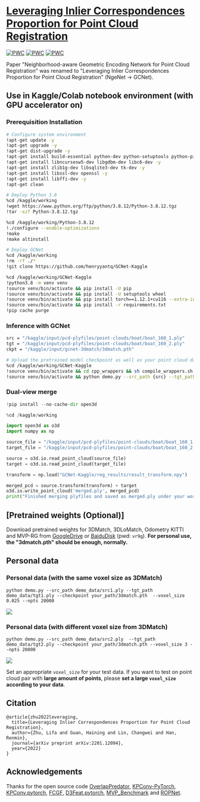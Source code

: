 # [Leveraging Inlier Correspondences Proportion for Point Cloud Registration](https://arxiv.org/pdf/2201.12094.pdf)

[![PWC](https://img.shields.io/endpoint.svg?url=https://paperswithcode.com/badge/neighborhood-aware-geometric-encoding-network/point-cloud-registration-on-3dmatch-at-least-2)](https://paperswithcode.com/sota/point-cloud-registration-on-3dmatch-at-least-2?p=neighborhood-aware-geometric-encoding-network)
[![PWC](https://img.shields.io/endpoint.svg?url=https://paperswithcode.com/badge/neighborhood-aware-geometric-encoding-network/point-cloud-registration-on-3dlomatch-10-30)](https://paperswithcode.com/sota/point-cloud-registration-on-3dlomatch-10-30?p=neighborhood-aware-geometric-encoding-network)
[![PWC](https://img.shields.io/endpoint.svg?url=https://paperswithcode.com/badge/neighborhood-aware-geometric-encoding-network/point-cloud-registration-on-3dmatch-at-least-1)](https://paperswithcode.com/sota/point-cloud-registration-on-3dmatch-at-least-1?p=neighborhood-aware-geometric-encoding-network)


Paper "Neighborhood-aware Geometric Encoding Network for Point Cloud Registration" was renamed to "Leveraging Inlier Correspondences Proportion for Point Cloud Registration" (NgeNet -> GCNet). 

## Use in Kaggle/Colab notebook environment (with GPU accelerator on)

### Prerequisition Installation

```sh
# Configure system environment
!apt-get update -y
!apt-get upgrade -y
!apt-get dist-upgrade -y
!apt-get install build-essential python-dev python-setuptools python-pip python-smbus -y
!apt-get install libncursesw5-dev libgdbm-dev libc6-dev -y 
!apt-get install zlib1g-dev libsqlite3-dev tk-dev -y
!apt-get install libssl-dev openssl -y
!apt-get install libffi-dev -y
!apt-get clean

# Deploy Python 3.8
%cd /kaggle/working
!wget https://www.python.org/ftp/python/3.8.12/Python-3.8.12.tgz
!tar -xzf Python-3.8.12.tgz

%cd /kaggle/working/Python-3.8.12
!./configure --enable-optimizations
!make
!make altinstall
```

```sh
# Deploy GCNet
%cd /kaggle/working
!rm -rf ./*
!git clone https://github.com/henryyantq/GCNet-Kaggle

%cd /kaggle/working/GCNet-Kaggle
!python3.8 -m venv venv
!source venv/bin/activate && pip install -U pip
!source venv/bin/activate && pip install -U setuptools wheel
!source venv/bin/activate && pip install torch==1.12.1+cu116 --extra-index-url https://download.pytorch.org/whl/cu116
!source venv/bin/activate && pip install -r requirements.txt
!pip cache purge
```

### Inference with GCNet

```sh
src = "/kaggle/input/pcd-plyfiles/point-clouds/boat/boat_160_1.ply"  
tgt = "/kaggle/input/pcd-plyfiles/point-clouds/boat/boat_160_2.ply"
ckpt = "/kaggle/input/gcnet-3dmatch/3dmatch.pth"

# Upload the pretrained model checkpoint as well as your point cloud data (plyfiles) to the "Data" section of your Kaggle workspace
%cd /kaggle/working/GCNet-Kaggle
!source venv/bin/activate && cd cpp_wrappers && sh compile_wrappers.sh
!source venv/bin/activate && python demo.py --src_path {src} --tgt_path {tgt} --checkpoint {ckpt} --voxel_size 0.25 --npts 20000 --no_vis
```

### Dual-view merge

```python
!pip install --no-cache-dir open3d

%cd /kaggle/working

import open3d as o3d
import numpy as np

source_file = "/kaggle/input/pcd-plyfiles/point-clouds/boat/boat_160_1.ply" 
target_file = "/kaggle/input/pcd-plyfiles/point-clouds/boat/boat_160_2.ply"

source = o3d.io.read_point_cloud(source_file)
target = o3d.io.read_point_cloud(target_file)

transform = np.load("GCNet-Kaggle/reg_results/result_transform.npy")

merged_pcd = source.transform(transform) + target
o3d.io.write_point_cloud('merged.ply', merged_pcd)
print("Finished merging plyfiles and saved as merged.ply under your workspace.")
```

## [Pretrained weights (Optional)]

Download pretrained weights for 3DMatch, 3DLoMatch, Odometry KITTI and MVP-RG from [GoogleDrive](https://drive.google.com/drive/folders/1JDn6zQfLdZfAVVboXRrrrCVRo48pRjyW?usp=sharing) or [BaiduDisk](https://pan.baidu.com/s/18G_Deim1UlSkY8wWoOiwnw) (pwd: `vr9g`). **For personal use, the "3dmatch.pth" should be enough, normally.**

## Personal data

### Personal data (with the same voxel size as 3DMatch)

```
python demo.py --src_path demo_data/src1.ply --tgt_path demo_data/tgt1.ply --checkpoint your_path/3dmatch.pth  --voxel_size 0.025 --npts 20000
```
![](demo_data/my_data1.png)

### Personal data (with different voxel size from 3DMatch)

```
python demo.py --src_path demo_data/src2.ply  --tgt_path demo_data/tgt2.ply --checkpoint your_path/3dmatch.pth --voxel_size 3 --npts 20000
```
![](demo_data/my_data2.png)

Set an appropriate `voxel_size` for your test data. If you want to test on point cloud pair with **large amount of points**, please **set a large `voxel_size` according to your data**.

## Citation

```
@article{zhu2022leveraging,
  title={Leveraging Inlier Correspondences Proportion for Point Cloud Registration},
  author={Zhu, Lifa and Guan, Haining and Lin, Changwei and Han, Renmin},
  journal={arXiv preprint arXiv:2201.12094},
  year={2022}
}
```

## Acknowledgements

Thanks for the open source code [OverlapPredator](https://github.com/overlappredator/OverlapPredator), [KPConv-PyTorch](https://github.com/HuguesTHOMAS/KPConv-PyTorch), [KPConv.pytorch](https://github.com/XuyangBai/KPConv.pytorch), [FCGF](https://github.com/chrischoy/FCGF), [D3Feat.pytorch](https://github.com/XuyangBai/D3Feat.pytorch), [MVP_Benchmark](https://github.com/paul007pl/MVP_Benchmark) and [ROPNet](https://github.com/zhulf0804/ROPNet).
